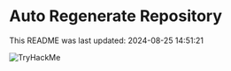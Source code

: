 # Auto Regenerate Repository

This README was last updated: 2024-08-25 14:51:21

 ![TryHackMe](https://tryhackme.com/badge/533634)